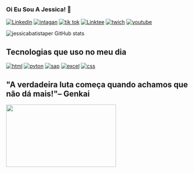 ### Oi Eu Sou A Jessica! 👋


[![Linkedin](https://img.shields.io/badge/LinkedIn-0077B5?style=for-the-badge&logo=linkedin&logoColor=white)](https://www.linkedin.com/in/jessica-batista-pereira-76ba39163)
[![intagan](https://img.shields.io/badge/Instagram-E4405F?style=for-the-badge&logo=instagram&logoColor=white)](https://instagram.com/jessicarhgeneralista?igshid=YmMyMTA2M2Y=)
[![tik tok](https://img.shields.io/badge/TikTok-000000?style=for-the-badge&logo=tiktok&logoColor=white)](https://www.tiktok.com/@jessicarhgeneralista?_t=8ZeVOASvLhF&_r=1)
[![Linktee](https://img.shields.io/badge/linktree-39E09B?style=for-the-badge&logo=linktree&logoColor=white)]()
[![twich](https://img.shields.io/badge/Twitch-9146FF?style=for-the-badge&logo=twitch&logoColor=white)](https://www.twitch.tv/jessicarhgeneralista)
[![youtube](https://img.shields.io/badge/YouTube-FF0000?style=for-the-badge&logo=youtube&logoColor=white)](https://www.youtube.com/@jessicarh7138)

![jessicabatistaper GitHub stats](https://github-readme-stats.vercel.app/api?username=jessicabatistaper&show_icons=true&theme=radical)



## Tecnologias que uso no meu dia

[![html](https://img.shields.io/badge/HTML-239120?style=for-the-badge&logo=html5&logoColor=white)]()
[![pyton](https://img.shields.io/badge/Python-3776AB?style=for-the-badge&logo=python&logoColor=white)]()
[![sap](https://img.shields.io/badge/SAP-0FAAFF?style=for-the-badge&logo=sap&logoColor=white)]()
[![excel](https://img.shields.io/badge/Microsoft_Excel-217346?style=for-the-badge&logo=microsoft-excel&logoColor=white)]()
[![css](https://img.shields.io/badge/CSS-239120?&style=for-the-badge&logo=css3&logoColor=white)]()

 ## "A verdadeira luta começa quando achamos que não dá mais!"– Genkai


 <img src="https://media.tenor.com/kSF4pvsE_CwAAAAC/genkai-yu-yu-hakusho-windy.gif" width="300px" height="170px"> 
 
 
 
 
 
 
                                                                                        
                                                                                        
<!--
**jessicabatistaper/Jessicabatistaper** is a ✨ _special_ ✨ repository because its `README.md` (this file) appears on your GitHub profile.

Here are some ideas to get you started:

- 🔭 I’m currently working on ...
- 🌱 I’m currently learning ...
- 👯 I’m looking to collaborate on ...
- 🤔 I’m looking for help with ...
- 💬 Ask me about ...
- 📫 How to reach me: ...
- 😄 Pronouns: ...
- ⚡ Fun fact: ...
-->
